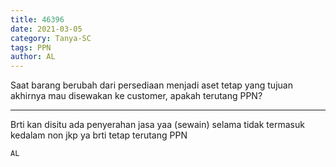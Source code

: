 ```yaml
---
title: 46396
date: 2021-03-05
category: Tanya-SC
tags: PPN
author: AL
---
```


Saat barang berubah dari persediaan menjadi aset tetap yang tujuan akhirnya mau disewakan ke customer, apakah terutang PPN?

---

Brti kan disitu ada penyerahan jasa yaa (sewain) selama tidak termasuk kedalam non jkp ya brti tetap terutang PPN

`AL`

